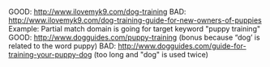 GOOD: http://www.ilovemyk9.com/dog-training
BAD: http://www.ilovemyk9.com/dog-training-guide-for-new-owners-of-puppies
Example: Partial match domain is going for target keyword "puppy training"
GOOD: http://www.dogguides.com/puppy-training (bonus because “dog’ is related to the word puppy)
BAD: http://www.dogguides.com/guide-for-training-your-puppy-dog (too long and "dog" is used twice)
